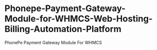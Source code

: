 # Phonepe-Payment-Gateway-Module-for-WHMCS-Web-Hosting-Billing-Automation-Platform
PhonePe Payment Gateway Module For WHMCS
